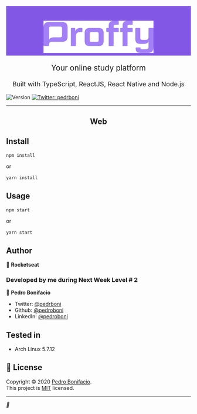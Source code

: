 <div style="background-color: #8257E5; padding-top: 1px; width: 100%">
  <h1 align="center">
    <img src="logoGit.svg" alt="Proffy logo" title="Proffy logo" width="300">
    <br>
  </h1>
</div>
<p align="center" style="font-size: 1.3rem;">Your online study platform</p>
<p align="center" style="font-size: 1.1rem;">Built with TypeScript, ReactJS, React Native and Node.js</p>
  <img alt="Version" src="https://img.shields.io/badge/version-1.0.0-blue.svg?cacheSeconds=2592000" />
  <a href="https://twitter.com/pedrboni" target="_blank">
    <img alt="Twitter: pedrboni" src="https://img.shields.io/twitter/follow/pedrboni.svg?style=social" />
  </a>

<hr />

<h2 align="center">Web</h2>

## Install

```
npm install
```
or
```
yarn install
```

## Usage

```
npm start
```
or
```
yarn start
```

## Author

👤 **Rocketseat**

### Developed by me during Next Week Level # 2  
👤 **Pedro Bonifacio**

* Twitter: [@pedrboni](https://twitter.com/pedrboni)
* Github: [@pedroboni](https://github.com/pedroboni)
* LinkedIn: [@pedroboni](https://linkedin.com/in/pedroboni)

## Tested in

- Arch Linux 5.7.12

## 📝 License

Copyright © 2020 [Pedro Bonifacio](https://github.com/pedroboni).<br />
This project is [MIT](https://github.com/pedroboni/proffy) licensed.

***
_💜_
